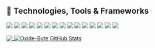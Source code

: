 
## 🔧 Technologies, Tools & Frameworks
![](https://img.shields.io/badge/Rust-informational?style=flat&logo=rust&logoColor=white&color=FFC000)
![](https://img.shields.io/badge/RustRover-informational?style=flat&logo=intellij-idea&logoColor=white&color=FFC000)
![](https://img.shields.io/badge/WebAssembly-Services?style=flat&logo=webassembly&logoColor=white&color=FFC000)
![](https://img.shields.io/badge/WASI-Services?style=flat&logo=webassembly&logoColor=white&color=FFC000)
![](https://img.shields.io/badge/Serverless-Services?style=flat&logo=amazonwebservices&logoColor=white&color=FFC000)
![](https://img.shields.io/badge/Lambda-Services?style=flat&logo=amazonwebservices&logoColor=white&color=FFC000)
![](https://img.shields.io/badge/Fargate-Services?style=flat&logo=amazonwebservices&logoColor=white&color=FFC000)
![](https://img.shields.io/badge/Leptos-informational?style=flat&logo=rust&logoColor=white&color=FFC000)
![](https://img.shields.io/badge/Actix-informational?style=flat&logo=rust&logoColor=white&color=FFC000)
![](https://img.shields.io/badge/Axum-informational?style=flat&logo=rust&logoColor=white&color=FFC000)
![](https://img.shields.io/badge/Tauri-informational?style=flat&logo=rust&logoColor=white&color=FFC000)
![](https://img.shields.io/badge/PostgreSQL-informational?style=flat&logo=postgresql&logoColor=white&color=FFC000)
![](https://img.shields.io/badge/SurrealDB-informational?style=flat&logo=surrealdb&logoColor=white&color=FFC000)
![](https://img.shields.io/badge/SpinKube-informational?style=flat&logo=kubernetes&logoColor=white&color=FFC000)
![](https://img.shields.io/badge/Docker-informational?style=flat&logo=docker&logoColor=white&color=FFC000)

<a href="https://github.com/oxide-byte/oxide-byte">
  <img align="center" src="https://github-readme-stats.vercel.app/api/top-langs/?username=oxide-byte&hide=javascipt,text&title_color=ffffff&text_color=c9cacc&icon_color=2bbc8a&bg_color=1d1f21&langs_count=2" />
</a>

<a href="https://github.com/oxide-byte/oxide-byte">
  <img align="center" src="https://github-readme-stats.vercel.app/api?username=oxide-byte&show_icons=true&line_height=27&count_private=true&title_color=ffffff&text_color=c9cacc&icon_color=FFC000&bg_color=1d1f21" alt="Oxide-Byte GitHub Stats" />
</a>
